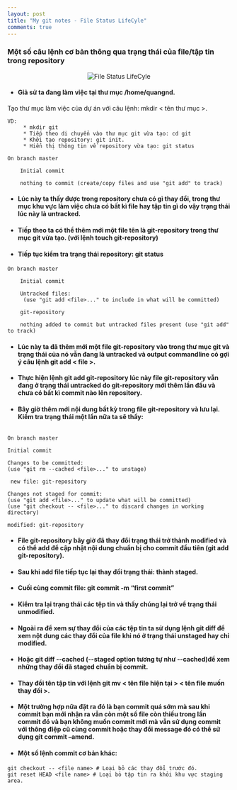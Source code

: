 ```yaml
---
layout: post
title: "My git notes - File Status LifeCyle"
comments: true
---
```


### Một số câu lệnh cơ bản thông qua trạng thái của file/tập tin trong repository

<div style="text-align:center"><img src="{{ '/assets/images/gitstatus.png' | absolute_url }}" alt="File Status LifeCyle"></div>

* #### Giả sử ta đang làm việc tại thư mục /home/quangnd.

Tạo thư mục làm việc của dự án với câu lệnh: mkdir < tên thư mục >.

```console
VD:
     * mkdir git
     * Tiếp theo di chuyển vào thư mục git vừa tạo: cd git
     * Khởi tạo repository: git init.
     * Hiển thị thông tin về repository vừa tạo: git status
```

```console
On branch master

    Initial commit

    nothing to commit (create/copy files and use "git add" to track)
```

* #### Lúc này ta thấy được trong repository chưa có gì thay đổi, trong thư mục khu vực làm việc chưa có bất kì file hay tập tin gì do vậy trạng thái lúc này là untracked.


* #### Tiếp theo ta có thể thêm mới một file tên là git-repository trong thư mục git vừa tạo. (với lệnh touch git-repository)

* #### Tiếp tục kiểm tra trạng thái repository: git status

```console
On branch master

    Initial commit

    Untracked files:
     (use "git add <file>..." to include in what will be committed)

    git-repository

    nothing added to commit but untracked files present (use "git add" to track)
```

* #### Lúc này ta đã thêm mới một file git-repository vào trong thư mục git và trạng thái của nó vẫn đang là untracked và output commandline có gợi ý câu lệnh git add < file >.

* #### Thực hiện lệnh git add git-repository lúc này file git-repository vẫn đang ở trạng thái untracked do git-repository mới thêm lần đầu và chưa có bất kì commit nào lên repository.

* #### Bây giờ thêm mới nội dung bất kỳ trong file git-repository và lưu lại. Kiểm tra trạng thái một lần nữa ta sẽ thấy:

```console

On branch master

Initial commit

Changes to be committed:
(use "git rm --cached <file>..." to unstage)

 new file: git-repository

Changes not staged for commit:
(use "git add <file>..." to update what will be committed)
(use "git checkout -- <file>..." to discard changes in working directory)

modified: git-repository

```

* #### File git-repository bây giờ đã thay đổi trạng thái trở thành modified và có thể add để cập nhật nội dung chuẩn bị cho commit đầu tiên (git add git-repository).

* #### Sau khi add file tiếp tục lại thay đổi trạng thái: thành staged.

* #### Cuối cùng commit file: git commit -m “first commit”

* #### Kiểm tra lại trạng thái các tệp tin và thấy chúng lại trở về trạng thái unmodified.

* #### Ngoài ra để xem sự thay đổi của các tệp tin ta sử dụng lệnh git diff để xem nột dung các thay đổi của file khi nó ở trạng thái unstaged hay chỉ modified.

* #### Hoặc git diff --cached (--staged option tương tự như --cached)để xem những thay đổi đã staged chuẩn bị commit.

* #### Thay đổi tên tập tin với lệnh git mv < tên file hiện tại > < tên file muốn thay đổi >.

* #### Một trường hợp nữa đặt ra đó là bạn commit quá sớm mà sau khi commit bạn mới nhận ra vẫn còn một số file còn thiếu trong lần commit đó và bạn không muốn commit mới mà vẫn sử dụng commit với thông điệp cũ cùng commit hoặc thay đổi message đó có thể sử dụng git commit –amend.

* #### Một số lệnh commit cơ bản khác:

```console
git checkout -- <file name> # Loại bỏ các thay đổi trước đó.
git reset HEAD <file name> # Loại bỏ tập tin ra khỏi khu vực staging area.
```
